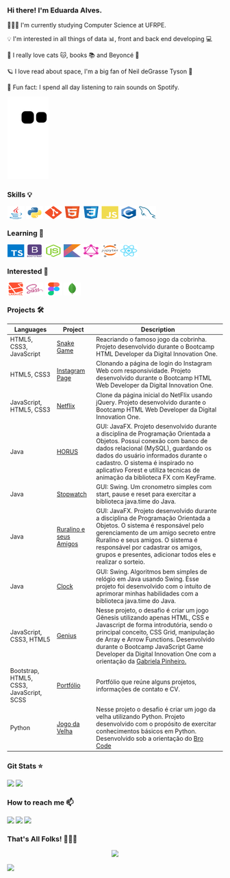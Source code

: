 ### Hi there! I'm Eduarda Alves.


<div>

👩🏽‍🎓 I'm currently studying Computer Science at UFRPE.

💡 I'm interested in all things of data 📊, front and back end developing 💻

💛 I really love cats 🐱, books 📚 and Beyoncé 🎤

🪐 I love read about space, I'm a big fan of Neil deGrasse Tyson 🔭

🍭 Fun fact: I spend all day listening to rain sounds on Spotify. 

</div>
  
  ![Snake animation](https://github.com/eduardaalvess/eduardaalvess/blob/output/github-contribution-grid-snake.svg)
   
  
### Skills 💡

<div>
  
  <img align="center" alt="Java" height="30" width="40" src="https://raw.githubusercontent.com/devicons/devicon/master/icons/java/java-original.svg">
  <img align="center" alt="Python" height="30" width="40" src="https://raw.githubusercontent.com/devicons/devicon/master/icons/python/python-original.svg">
  <img align="center" alt="Git" height="30" width="40" src="https://raw.githubusercontent.com/devicons/devicon/master/icons/git/git-original.svg">
  <img align="center" alt="HTML" height="30" width="40" src="https://raw.githubusercontent.com/devicons/devicon/master/icons/html5/html5-original.svg">
  <img align="center" alt="CSS" height="30" width="40" src="https://raw.githubusercontent.com/devicons/devicon/master/icons/css3/css3-original.svg">
  <img align="center" alt="Js" height="30" width="40" src="https://raw.githubusercontent.com/devicons/devicon/master/icons/javascript/javascript-plain.svg">
  <img align="center" alt="C" height="30" width="40" src="https://raw.githubusercontent.com/devicons/devicon/master/icons/c/c-original.svg">
  <img align="center" alt="MySQL" height="30" width="40" src="https://raw.githubusercontent.com/devicons/devicon/master/icons/mysql/mysql-original.svg">
  
  
</div>  

### Learning 🌱

<div>
  
  <img align="center" alt="Ts" height="30" width="40" src="https://raw.githubusercontent.com/devicons/devicon/master/icons/typescript/typescript-plain.svg">
  <img align="center" alt="Bootstrap" height="30" width="40" src="https://raw.githubusercontent.com/devicons/devicon/master/icons/bootstrap/bootstrap-plain-wordmark.svg">
  <img align="center" alt="NodeJS" height="30" width="40" src="https://raw.githubusercontent.com/devicons/devicon/master/icons/nodejs/nodejs-original.svg">
  <img align="center" alt="Kotlin" height="30" width="40" src="https://raw.githubusercontent.com/devicons/devicon/master/icons/kotlin/kotlin-original.svg">
  <img align="center" alt="GraphQL" height="30" width="40" src="https://raw.githubusercontent.com/devicons/devicon/master/icons/graphql/graphql-plain.svg">
  <img align="center" alt="Jupyter" height="30" width="40" src="https://raw.githubusercontent.com/devicons/devicon/master/icons/jupyter/jupyter-original-wordmark.svg">
  <img align="center" alt="React" height="30" width="40" src="https://raw.githubusercontent.com/devicons/devicon/master/icons/react/react-original.svg">


</div>
  
### Interested 📡

<div>  
  
  <img align="center" alt="Lavarel" height="30" width="40" src="https://raw.githubusercontent.com/devicons/devicon/master/icons/laravel/laravel-plain-wordmark.svg">
  <img align="center" alt="SASS" height="30" width="40" src="https://raw.githubusercontent.com/devicons/devicon/master/icons/sass/sass-original.svg">
  <img align="center" alt="Figma" height="30" width="40" src="https://raw.githubusercontent.com/devicons/devicon/master/icons/figma/figma-original.svg">
  <img align="center" alt="MongoDB" height="30" width="40" src="https://raw.githubusercontent.com/devicons/devicon/master/icons/mongodb/mongodb-original.svg">

  
</div>
  
### Projects 🛠

 [//]: <> (Projects)


Languages | Project | Description 
---------- | --------------- | ----------
HTML5, CSS3, JavaScript | [Snake Game](https://github.com/eduardaalvess/snakegame) | Reacriando o famoso jogo da cobrinha. Projeto desenvolvido durante o Bootcamp HTML Developer da Digital Innovation One.
HTML5, CSS3 | [Instagram Page](https://github.com/eduardaalvess/instagram-inicial) | Clonando a página de login do Instagram Web com responsividade. Projeto desenvolvido durante o Bootcamp HTML Web Developer da Digital Innovation One.
JavaScript, HTML5, CSS3 | [Netflix](https://github.com/eduardaalvess/netflix-layout) | Clone da página inicial do NetFlix usando jQuery. Projeto desenvolvido durante o Bootcamp HTML Web Developer da Digital Innovation One.
Java | [HORUS](https://github.com/eduardaalvess/horus) | GUI: JavaFX. Projeto desenvolvido durante a disciplina de Programação Orientada a Objetos. Possui conexão com banco de dados relacional (MySQL), guardando os dados do usuário informados durante o cadastro. O sistema é inspirado no aplicativo Forest e utiliza tecnicas de animação da biblioteca FX com KeyFrame.
Java | [Stopwatch](https://github.com/eduardaalvess/stopwatch) | GUI: Swing. Um cronometro simples com start, pause e reset para exercitar a biblioteca java.time do Java.
Java | [Ruralino e seus Amigos](https://github.com/eduardaalvess/ruralino) | GUI: JavaFX. Projeto desenvolvido durante a disciplina de Programação Orientada a Objetos. O sistema é responsável pelo gerenciamento de um amigo secreto entre Ruralino e seus amigos. O sistema é responsável por cadastrar os amigos, grupos e presentes, adicionar todos eles e realizar o sorteio.
Java | [Clock](https://github.com/eduardaalvess/simpleclock) | GUI: Swing. Algoritmos bem simples de relógio em Java usando Swing. Esse projeto foi desenvolvido com o intuito de aprimorar minhas habilidades com a biblioteca java.time do Java. 
JavaScript, CSS3, HTML5 | [Genius](https://github.com/eduardaalvess/Genius) | Nesse projeto, o desafio é criar um jogo Gênesis utilizando apenas HTML, CSS e Javascript de forma introdutória, sendo o principal conceito, CSS Grid, manipulação de Array e Arrow Functions. Desenvolvido durante o Bootcamp JavaScript Game Developer da Digital Innovation One com a orientação da [Gabriela Pinheiro.](https://github.com/SpruceGabriela)
Bootstrap, HTML5, CSS3, JavaScript, SCSS | [Portfólio](https://github.com/eduardaalvess/portfolio) | Portfólio que reúne alguns projetos, informações de contato e CV.
Python | [Jogo da Velha](https://github.com/eduardaalvess/TicTacToeInPython) | Nesse projeto o desafio é criar um jogo da velha utilizando Python. Projeto desenvolvido com o propósito de exercitar conhecimentos básicos em Python. Desenvolvido sob a orientação do [Bro Code](https://www.youtube.com/channel/UC4SVo0Ue36XCfOyb5Lh1viQ)
</p>

[//]: <> (GitHub Stats)

### Git Stats ⭐️

<div>  
  
  <img height="180em" src="https://github-readme-stats.vercel.app/api?username=eduardaalvess&show_icons=true&theme=dracula&include_all_commits=true&count_private=true"/>   <img height="180em" src="https://github-readme-stats.vercel.app/api/top-langs/?username=eduardaalvess&layout=compact&langs_count=8&theme=dracula"/> 

</div>  

[//]: <> (Contacts)

### How to reach me 📫

<a href = "mailto:dudah4@gmail.com"><img src="https://img.shields.io/badge/-Gmail-%23333?style=for-the-badge&logo=gmail&logoColor=white" target="_blank"></a>
 <a href="https://www.linkedin.com/in/eduardaalves/" target="_blank"><img src="https://img.shields.io/badge/-LinkedIn-%230077B5?style=for-the-badge&logo=linkedin&logoColor=white" target="_blank"></a> 
 <a href="https://www.instagram.com/saintvkilla/" target="_blank"><img src="https://img.shields.io/badge/-Instagram-%23E4405F?style=for-the-badge&logo=instagram&logoColor=white" target="_blank"></a>


### That's All Folks! 🏄🏽‍♀
<p align="center">
  <img src="https://ib.canaltech.com.br/361132.gif" />
</p>

[//]: <> (Visitantes)

![](https://estruyf-github.azurewebsites.net/api/VisitorHit?user=eduardaalvess&repo=github-visitors-badge&countColorcountColor&countColor=%237B1E7A)

[//]: <> (End)



